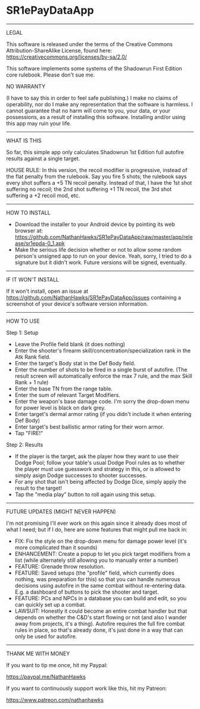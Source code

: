 # SR1ePayDataApp
----------------------------------------------------
LEGAL

This software is released under the terms of the Creative Commons Attribution-ShareAlike License, found here: https://creativecommons.org/licenses/by-sa/2.0/

This software implements some systems of the Shadowrun First Edition core rulebook. Please don't sue me.

NO WARRANTY

(I have to say this in order to feel safe publishing.) I make no claims of operability, nor do I make any representation that the software is harmless. I cannot guarantee that no harm will come to you, your data, or your possessions, as a result of installing this software. Installing and/or using this app may ruin your life. 

----------------------------------------------------
WHAT IS THIS

So far, this simple app only calculates Shadowrun 1st Edition full autofire results against a single target. 

HOUSE RULE: In this version, the recoil modifier is progressive, instead of the flat penalty from the rulebook. Say you fire 5 shots; the rulebook says every shot suffers a +5 TN recoil penalty. Instead of that, I have the 1st shot suffering no recoil; the 2nd shot suffering +1 TN recoil, the 3rd shot suffering a +2 recoil mod, etc.

----------------------------------------------------
HOW TO INSTALL
- Download the installer to your Android device by pointing its web browser at: https://github.com/NathanHawks/SR1ePayDataApp/raw/master/app/release/sr1epda-0_1.apk
- Make the serious life decision whether or not to allow some random person's unsigned app to run on your device. Yeah, sorry, I tried to do a signature but it didn't work. Future versions will be signed, eventually.

----------------------------------------------------
IF IT WON'T INSTALL

If it won't install, open an issue at https://github.com/NathanHawks/SR1ePayDataApp/issues containing a screenshot of your device's software version information.

----------------------------------------------------
HOW TO USE

Step 1: Setup
- Leave the Profile field blank (it does nothing)
- Enter the shooter's firearm skill/concentration/specialization rank in the Atk Rank field.
- Enter the target's Body stat in the Def Body field.
- Enter the number of shots to be fired in a single burst of autofire. (The result screen will automatically enforce the max 7 rule, and the max Skill Rank + 1 rule)
- Enter the base TN from the range table.
- Enter the sum of relevant Target Modifiers.
- Enter the weapon's base damage code. I'm sorry the drop-down menu for power level is black on dark grey.
- Enter target's dermal armor rating (if you didn't include it when entering Def Body)
- Enter target's best ballistic armor rating for their worn armor.
- Tap "FIRE!"

Step 2: Results
- If the player is the target, ask the player how they want to use their Dodge Pool; follow your table's usual Dodge Pool rules as to whether the player must use guesswork and strategy in this, or is allowed to simply asign Dodge successes to shooter successes.
- For any shot that isn't being affected by Dodge Dice, simply apply the result to the target!
- Tap the "media play" button to roll again using this setup.

----------------------------------------------------
FUTURE UPDATES (MIGHT NEVER HAPPEN)

I'm not promising I'll ever work on this again since it already does most of what I need; but if I do, here are some features that might pull me back in:

- FIX: Fix the style on the drop-down menu for damage power level (it's more complicated than it sounds)
- ENHANCEMENT: Create a popup to let you pick target modifiers from a list (while alternately still allowing you to manually enter a number)
- FEATURE: Grenade throw resolution.
- FEATURE: Saved setups (the "profile" field, which currently does nothing, was preparation for this) so that you can handle numerous decisions using autofire in the same combat without re-entering data. E.g. a dashboard of buttons to pick the shooter and target.
- FEATURE: PCs and NPCs in a database you can build and edit, so you can quickly set up a combat.
- LAWSUIT: Honestly it could become an entire combat handler but that depends on whether the C&D's start flowing or not (and also I wander away from projects, it's a thing). Autofire requires the full fire combat rules in place, so that's already done, it's just done in a way that can only be used for autofire.

----------------------------------------------------
THANK ME WITH MONEY

If you want to tip me once, hit my Paypal: 

https://paypal.me/NathanHawks

If you want to continuously support work like this, hit my Patreon:

https://www.patreon.com/nathanhawks


